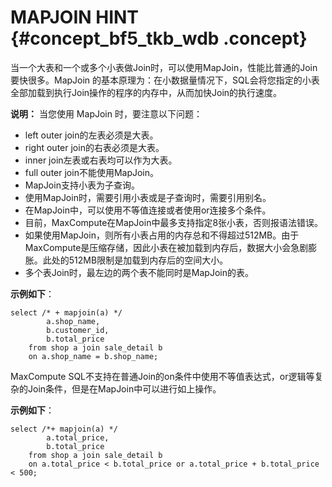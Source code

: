 # MAPJOIN HINT {#concept_bf5_tkb_wdb .concept}

当一个大表和一个或多个小表做Join时，可以使用MapJoin，性能比普通的Join要快很多。MapJoin 的基本原理为：在小数据量情况下，SQL会将您指定的小表全部加载到执行Join操作的程序的内存中，从而加快Join的执行速度。

**说明：** 当您使用 MapJoin 时，要注意以下问题：

-   left outer join的左表必须是大表。
-   right outer join的右表必须是大表。
-   inner join左表或右表均可以作为大表。
-   full outer join不能使用MapJoin。
-   MapJoin支持小表为子查询。
-   使用MapJoin时，需要引用小表或是子查询时，需要引用别名。
-   在MapJoin中，可以使用不等值连接或者使用or连接多个条件。
-   目前，MaxCompute在MapJoin中最多支持指定8张小表，否则报语法错误。
-   如果使用MapJoin，则所有小表占用的内存总和不得超过512MB。由于MaxCompute是压缩存储，因此小表在被加载到内存后，数据大小会急剧膨胀。此处的512MB限制是加载到内存后的空间大小。
-   多个表Join时，最左边的两个表不能同时是MapJoin的表。

**示例如下**：

```
select /* + mapjoin(a) */
        a.shop_name,
        b.customer_id,
        b.total_price
    from shop a join sale_detail b
    on a.shop_name = b.shop_name;
```

MaxCompute SQL不支持在普通Join的on条件中使用不等值表达式，or逻辑等复杂的Join条件，但是在MapJoin中可以进行如上操作。

**示例如下**：

```
select /*+ mapjoin(a) */
        a.total_price,
        b.total_price
    from shop a join sale_detail b
    on a.total_price < b.total_price or a.total_price + b.total_price < 500;
```

